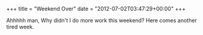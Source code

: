 +++
title = "Weekend Over"
date = "2012-07-02T03:47:29+00:00"
+++

Ahhhhh man, Why didn't I do more work this weekend?  Here comes another tired week.
			